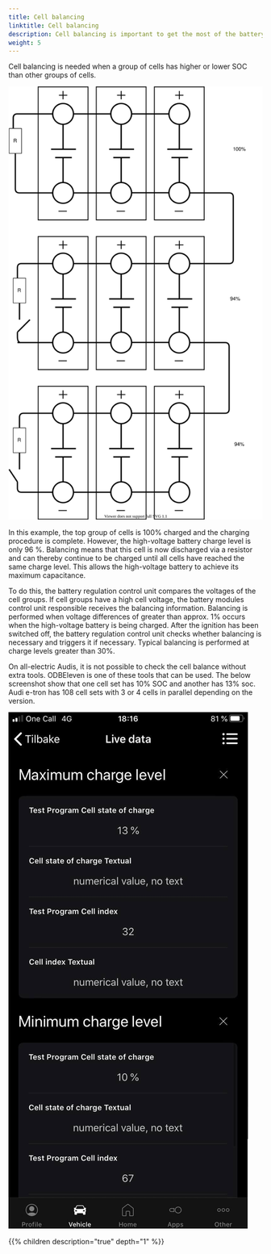 ```yaml
---
title: Cell balancing
linktitle: Cell balancing 
description: Cell balancing is important to get the most of the battery. 
weight: 5
---
```


Cell balancing is needed when a group of cells has higher or lower SOC than other groups of cells.

![Cell balancing](cellbalancing.drawio.svg "Cell balancing")

In this example, the top group of cells is 100% charged and the charging procedure is complete.
However, the high-voltage battery charge level is only 96 %. Balancing means that this cell is now discharged via a resistor and can thereby continue to be charged until all cells have reached the same charge level. This allows the high-voltage battery to achieve its maximum capacitance.

To do this, the battery regulation control unit compares the voltages of the cell groups. If cell groups have a high cell voltage, the battery modules control unit responsible receives the balancing information. Balancing is performed when voltage differences of greater than approx. 1% occurs when the high-voltage battery is being charged. After the ignition has been switched off, the battery regulation control unit checks whether balancing is necessary and triggers it if necessary. Typical balancing is performed at charge levels greater than 30%.

On all-electric Audis, it is not possible to check the cell balance without extra tools. ODBEleven is one of these tools that can be used. The below screenshot show that one cell set has 10% SOC and another has 13% soc. Audi e-tron has 108 cell sets with 3 or 4 cells in parallel depending on the version.

![OBDEleven](obdeleven.png "Cell info from OBDEleven")

{{% children description="true" depth="1" %}}
